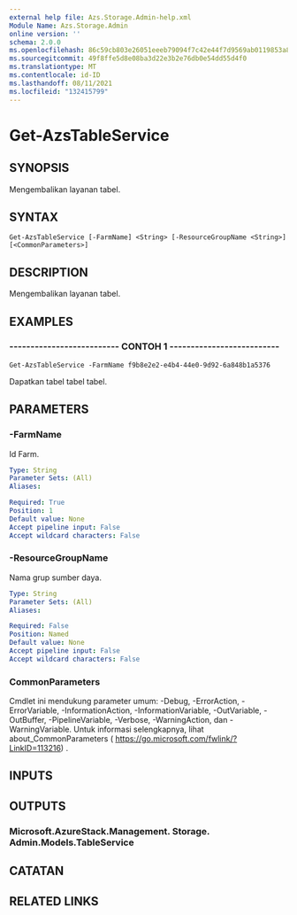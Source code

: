 ```yaml
---
external help file: Azs.Storage.Admin-help.xml
Module Name: Azs.Storage.Admin
online version: ''
schema: 2.0.0
ms.openlocfilehash: 86c59cb803e26051eeeb79094f7c42e44f7d9569ab0119853a82049f87dde392
ms.sourcegitcommit: 49f8ffe5d8e08ba3d22e3b2e76db0e54dd55d4f0
ms.translationtype: MT
ms.contentlocale: id-ID
ms.lasthandoff: 08/11/2021
ms.locfileid: "132415799"
---
```

# Get-AzsTableService

## SYNOPSIS
Mengembalikan layanan tabel.

## SYNTAX

```
Get-AzsTableService [-FarmName] <String> [-ResourceGroupName <String>] [<CommonParameters>]
```

## DESCRIPTION
Mengembalikan layanan tabel.

## EXAMPLES

### -------------------------- CONTOH 1 --------------------------
```
Get-AzsTableService -FarmName f9b8e2e2-e4b4-44e0-9d92-6a848b1a5376
```

Dapatkan tabel tabel tabel.

## PARAMETERS

### -FarmName
Id Farm.

```yaml
Type: String
Parameter Sets: (All)
Aliases: 

Required: True
Position: 1
Default value: None
Accept pipeline input: False
Accept wildcard characters: False
```

### -ResourceGroupName
Nama grup sumber daya.

```yaml
Type: String
Parameter Sets: (All)
Aliases: 

Required: False
Position: Named
Default value: None
Accept pipeline input: False
Accept wildcard characters: False
```

### CommonParameters
Cmdlet ini mendukung parameter umum: -Debug, -ErrorAction, -ErrorVariable, -InformationAction, -InformationVariable, -OutVariable, -OutBuffer, -PipelineVariable, -Verbose, -WarningAction, dan -WarningVariable. Untuk informasi selengkapnya, lihat about_CommonParameters ( https://go.microsoft.com/fwlink/?LinkID=113216) .

## INPUTS

## OUTPUTS

### Microsoft.AzureStack.Management. Storage. Admin.Models.TableService

## CATATAN

## RELATED LINKS

